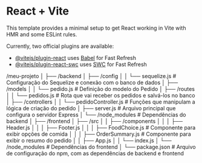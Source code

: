 # React + Vite

This template provides a minimal setup to get React working in Vite with HMR and some ESLint rules.

Currently, two official plugins are available:

- [@vitejs/plugin-react](https://github.com/vitejs/vite-plugin-react/blob/main/packages/plugin-react/README.md) uses [Babel](https://babeljs.io/) for Fast Refresh
- [@vitejs/plugin-react-swc](https://github.com/vitejs/vite-plugin-react-swc) uses [SWC](https://swc.rs/) for Fast Refresh


/meu-projeto
│
├── /backend
│   ├── /config
│   │   └── sequelize.js      # Configuração do Sequelize e conexão com o banco de dados
│   ├── /models
│   │   └── pedido.js         # Definição do modelo do Pedido
│   ├── /routes
│   │   └── pedidos.js        # Rota que vai receber os pedidos e salvá-los no banco
│   ├── /controllers
│   │   └── pedidoController.js # Funções que manipulam a lógica de criação do pedido
│   ├── server.js             # Arquivo principal que configura o servidor Express
│   └── /node_modules         # Dependências do backend
│
├── /frontend
│   ├── /src
│   │   ├── /components
│   │   │   ├── Header.js
│   │   │   ├── Footer.js
│   │   │   ├── FoodChoice.js  # Componente para exibir opções de comida
│   │   │   ├── OrderSummary.js # Componente para exibir o resumo do pedido
│   │   ├── App.js
│   │   └── index.js
│   └── /node_modules         # Dependências do frontend
│
└── package.json              # Arquivo de configuração do npm, com as dependências de backend e frontend
